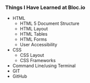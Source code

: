 ### Things I Have Learned at Bloc.io

* HTML
  - HTML 5 Document Structure 
  - HTML Layout
  - HTML Tables
  - HTML Forms
  - User Accessibility
* CSS
	- CSS Layout
	- CSS Frameworks
* Command Line/using Terminal
* GIT
* GitHub

